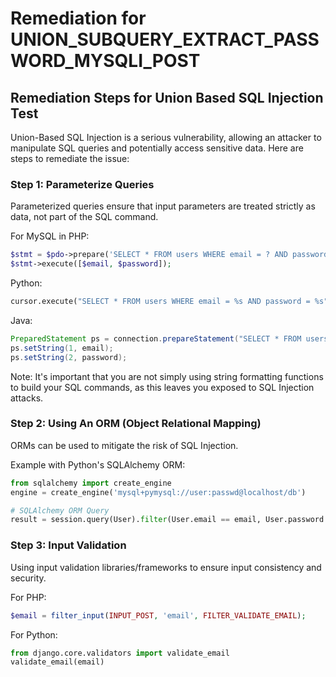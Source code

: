 # Remediation for UNION_SUBQUERY_EXTRACT_PASSWORD_MYSQLI_POST

## Remediation Steps for Union Based SQL Injection Test

Union-Based SQL Injection is a serious vulnerability, allowing an attacker to manipulate SQL queries and potentially access sensitive data. Here are steps to remediate the issue:

### Step 1: Parameterize Queries

Parameterized queries ensure that input parameters are treated strictly as data, not part of the SQL command.

For MySQL in PHP:

```php
$stmt = $pdo->prepare('SELECT * FROM users WHERE email = ? AND password = ?');
$stmt->execute([$email, $password]);
```

Python:

```python
cursor.execute("SELECT * FROM users WHERE email = %s AND password = %s", (email, password))
```

Java:

```java
PreparedStatement ps = connection.prepareStatement("SELECT * FROM users WHERE email = ? AND password = ?");
ps.setString(1, email);
ps.setString(2, password);
```

Note: It's important that you are not simply using string formatting functions to build your SQL commands, as this leaves you exposed to SQL Injection attacks.

### Step 2: Using An ORM (Object Relational Mapping)

ORMs can be used to mitigate the risk of SQL Injection. 

Example with Python's SQLAlchemy ORM:

```python
from sqlalchemy import create_engine
engine = create_engine('mysql+pymysql://user:passwd@localhost/db')

# SQLAlchemy ORM Query
result = session.query(User).filter(User.email == email, User.password == password)
```

### Step 3: Input Validation

Using input validation libraries/frameworks to ensure input consistency and security.

For PHP:

```php
$email = filter_input(INPUT_POST, 'email', FILTER_VALIDATE_EMAIL);
```

For Python:

```python
from django.core.validators import validate_email
validate_email(email)
```